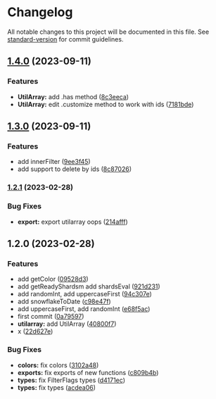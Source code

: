 # Changelog

All notable changes to this project will be documented in this file. See [standard-version](https://github.com/conventional-changelog/standard-version) for commit guidelines.

## [1.4.0](https://github.com/EazyAutodelete/bot-utils/compare/v1.3.0...v1.4.0) (2023-09-11)


### Features

* **UtilArray:** add .has method ([8c3eeca](https://github.com/EazyAutodelete/bot-utils/commit/8c3eeca2708c48a0a875161f4d6ecdad86f26af4))
* **UtilArray:** edit .customize method to work with ids ([7181bde](https://github.com/EazyAutodelete/bot-utils/commit/7181bde09c7e176db3e480a170bdb1ada8995fe5))

## [1.3.0](https://github.com/EazyAutodelete/bot-utils/compare/v1.2.1...v1.3.0) (2023-09-11)


### Features

* add innerFilter ([9ee3f45](https://github.com/EazyAutodelete/bot-utils/commit/9ee3f459b889043551089675b653452284e71b3a))
* add support to delete by ids ([8c87026](https://github.com/EazyAutodelete/bot-utils/commit/8c87026fb827e59970b61d2dcf2b336633fa96af))

### [1.2.1](https://github.com/EazyAutodelete/bot-utils/compare/v1.2.0...v1.2.1) (2023-02-28)


### Bug Fixes

* **export:** export utilarray oops ([214afff](https://github.com/EazyAutodelete/bot-utils/commit/214afffd6f407fef30283d4bc103a297dacc317a))

## 1.2.0 (2023-02-28)


### Features

* add getColor ([09528d3](https://github.com/EazyAutodelete/bot-utils/commit/09528d39edc461c7c58d2f7b9f43ec3e2f932b16))
* add getReadyShardsm add shardsEval ([921d231](https://github.com/EazyAutodelete/bot-utils/commit/921d23142b17dadf640cbf2f444f28969d540159))
* add randomInt, add uppercaseFirst ([94c307e](https://github.com/EazyAutodelete/bot-utils/commit/94c307e482b9163de08edf5784c3c607728af186))
* add snowflakeToDate ([c98e47f](https://github.com/EazyAutodelete/bot-utils/commit/c98e47f0699e7721eda7e54852777f52063ffa97))
* add uppercaseFirst, add randomInt ([e68f5ac](https://github.com/EazyAutodelete/bot-utils/commit/e68f5ac209f46c6b69cf68ca3b3396b49d52fc8c))
* first commit ([0a79597](https://github.com/EazyAutodelete/bot-utils/commit/0a795979256facc0ff04158f73f845abc707e796))
* **utilarray:** add UtilArray ([40800f7](https://github.com/EazyAutodelete/bot-utils/commit/40800f76786d2324092e8efb83d96e17ea3a4f0e))
* x ([22d627e](https://github.com/EazyAutodelete/bot-utils/commit/22d627ec963e05a17c99fcdb6b20912b68378ffb))


### Bug Fixes

* **colors:** fix colors ([3102a48](https://github.com/EazyAutodelete/bot-utils/commit/3102a48f91e431dba1329a3be3bde5eaf7ece8b9))
* **exports:** fix exports of new functions ([c809b4b](https://github.com/EazyAutodelete/bot-utils/commit/c809b4bd162a4bd1180950e674724988301c784d))
* **types:** fix FilterFlags types ([d4171ec](https://github.com/EazyAutodelete/bot-utils/commit/d4171ecbc3f2728f4a4e638fc34eba4a5e02eb66))
* **types:** fix types ([acdea06](https://github.com/EazyAutodelete/bot-utils/commit/acdea06f6c2c830796dadfc0dd2cad7200719c51))
